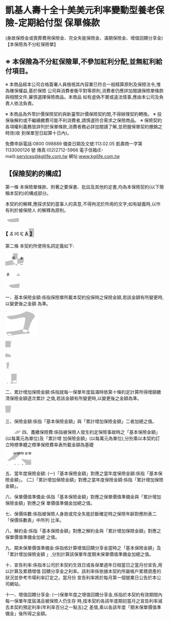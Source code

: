 # 凱基人壽十全十美美元利率變動型養老保險-定期給付型 保單條款

(身故保險金或喪葬費用保險金、完全失能保險金、滿期保險金、增值回饋分享金)
【本保險為不分紅保險單】

## ※ 本保險為不分紅保險單,不參加紅利分配,並無紅利給付項目。

※ 本商品經本公司合格簽署人員檢視其內容業已符合一般精算原則及保險法令,惟為確保權益,基於保險 公司與消費者衡平對等原則,消費者仍應詳加閱讀保險單條款與相關文件,審慎選擇保險商品。本商品 如有虛偽不實或違法情事,應由本公司及負責人依法負責。

※ 本商品為外幣計價保險契約與新臺幣計價保險契約間,不得辦理契約轉換。 ※ 投保後解約或不繼續繳費可能不利消費者,請慎選符合需求之保險商品。 ※ 保險契約各項權利義務皆詳列於保單條款,消費者務必詳加閱讀了解,並把握保單契約撤銷之時效(收 到保單翌日起算十日內)。

免費申訴電話:0800 098889 備查日期及文號:113.02.05 凱壽商一字第 1133000126 號 傳真:(02)2712-5966 電子信箱(E-mail):services@kgilife.com.tw 網址:www.kgilife.com.tw

## 【保險契約的構成】

第一條 本保險單條款、附著之要保書、批註及其他約定書,均為本保險契約(以下簡稱本契約)的構成部分。

本契約的解釋,應探求契約當事人的真意,不得拘泥於所用的文字;如有疑義時,以作有利於被保險人 的解釋為原則。

![0_image_3.png](0_image_3.png)

![0_image_2.png](0_image_2.png)

第二條 本契約所使用名詞定義如下:

![0_image_6.png](0_image_6.png)

![0_image_7.png](0_image_7.png)

![0_image_9.png](0_image_9.png)

一、基本保險金額:係指保險單所載本契約投保時之保險金額,若該金額有所變更時,以變更後之金額 為準。

![0_image_0.png](0_image_0.png)

![0_image_1.png](0_image_1.png)

![0_image_4.png](0_image_4.png)

![0_image_5.png](0_image_5.png)

![0_image_8.png](0_image_8.png)

二、累計增加保險金額:係指就每一保單年度屆滿時依第十條約定計算所得增額繳清保險金額逐次累計 之值,若該金額有所變更時,以變更後之金額為準。

![0_image_10.png](0_image_10.png)

三、保險金額:係指「基本保險金額」與「累計增加保險金額」二者加總之值。

![0_image_11.png](0_image_11.png) 四、躉繳保險費:係指被保險人發生約定保險事故時之「基本保險金額」(以每萬元為單位)及「累計增 加保險金額」(以每萬元為單位),分別乘以本契約訂立時標準體之標準保險費率表所載金額為基礎

![0_image_12.png](0_image_12.png)

五、當年度保險金額:
(一)「基本保險金額」對應之當年度保險金額:係指「基本保險金額」。 (二)「累計增加保險金額」對應之當年度保險金額:係指「累計增加保險金額」。

六、保單價值準備金:係指「基本保險金額」對應之保單價值準備金與「累計增加保險金額」對應之保 單價值準備金加總之值。

七、保價係數:係指被保險人身故或完全失能診斷確定時之保險年齡對應附表二「保價係數表」中所列 比率。

八、解約金:係指「基本保險金額」對應之解約金與「累計增加保險金額」對應之保單價值準備金加總 之值。

九、期末保單價值準備金:係指依計算增值回饋分享金當時之「基本保險金額」及「累計增加保險金額
」,分別計算該保單年度期末保單價值準備金加總之值。

十、宣告利率:係指本公司於本契約生效日或各保單週年日相當日之當月份宣告,用以計算及累積增值 回饋分享金之利率。該利率係依據本契約所屬帳戶累積資產的狀況並參考市場利率訂定之。當月份 宣告利率將於每月第一個營業日公告於本公司網站。

十一、增值回饋分享金:
(一)保單年度之增值回饋分享金,係指於本契約有效期間內每一保單年度屆滿且被保險人仍生存 時,按本契約各該年度期初當月之宣告利率減去本契約預定利率(年利率百分之一點五)之 差值,乘以各該年度「期末保單價值準備金」後所得之金額。